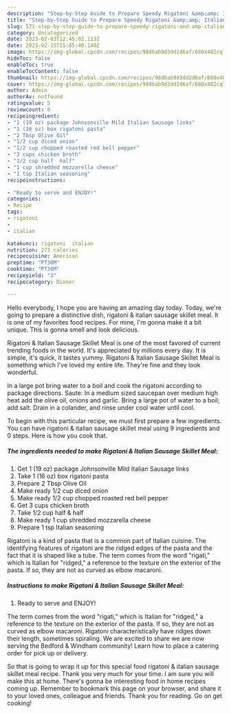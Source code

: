 ```yaml
---
description: "Step-by-Step Guide to Prepare Speedy Rigatoni &amp;amp; Italian Sausage Skillet Meal"
title: "Step-by-Step Guide to Prepare Speedy Rigatoni &amp;amp; Italian Sausage Skillet Meal"
slug: 571-step-by-step-guide-to-prepare-speedy-rigatoni-and-amp-italian-sausage-skillet-meal
category: Uncategorized
date: 2023-02-03T12:45:02.113Z
date: 2023-02-15T15:05:40.140Z
image: https://img-global.cpcdn.com/recipes/98d6ab9d3dd2d6af/680x482cq70/rigatoni-italian-sausage-skillet-meal-recipe-main-photo.jpg
hideToc: false
enableToc: true
enableTocContent: false
thumbnail: https://img-global.cpcdn.com/recipes/98d6ab9d3dd2d6af/680x482cq70/rigatoni-italian-sausage-skillet-meal-recipe-main-photo.jpg
cover: https://img-global.cpcdn.com/recipes/98d6ab9d3dd2d6af/680x482cq70/rigatoni-italian-sausage-skillet-meal-recipe-main-photo.jpg
author: Admin
authorAv: notfound
ratingvalue: 5
reviewcount: 8
recipeingredient:
- "1 (19 oz) package Johnsonville Mild Italian Sausage links"
- "1 (16 oz) box rigatoni pasta"
- "2 Tbsp Olive Oil"
- "1/2 cup diced onion"
- "1/2 cup chopped roasted red bell pepper"
- "3 cups chicken broth"
- "1/2 cup half  half"
- "1 cup shredded mozzarella cheese"
- "1 tsp Italian seasoning"
recipeinstructions:

- "Ready to serve and ENJOY!"
categories:
- Recipe
tags:
- rigatoni
- 
- italian

katakunci: rigatoni  italian 
nutrition: 273 calories
recipecuisine: American
preptime: "PT38M"
cooktime: "PT36M"
recipeyield: "3"
recipecategory: Dinner

---
```



Hello everybody, I hope you are having an amazing day today. Today, we're going to prepare a distinctive dish, rigatoni &amp; italian sausage skillet meal. It is one of my favorites food recipes. For mine, I'm gonna make it a bit unique. This is gonna smell and look delicious.

Rigatoni &amp; Italian Sausage Skillet Meal is one of the most favored of current trending foods in the world. It's appreciated by millions every day. It is simple, it's quick, it tastes yummy. Rigatoni &amp; Italian Sausage Skillet Meal is something which I've loved my entire life. They're fine and they look wonderful.

In a large pot bring water to a boil and cook the rigatoni according to package directions. Saute: In a medium sized saucepan over medium high heat add the olive oil, onions and garlic. Bring a large pot of water to a boil; add salt. Drain in a colander, and rinse under cool water until cool.


To begin with this particular recipe, we must first prepare a few ingredients. You can have rigatoni &amp; italian sausage skillet meal using 9 ingredients and 0 steps. Here is how you cook that.

<!--inarticleads1-->

##### The ingredients needed to make Rigatoni &amp; Italian Sausage Skillet Meal:

1. Get 1 (19 oz) package Johnsonville Mild Italian Sausage links
1. Take 1 (16 oz) box rigatoni pasta
1. Prepare 2 Tbsp Olive Oil
1. Make ready 1/2 cup diced onion
1. Make ready 1/2 cup chopped roasted red bell pepper
1. Get 3 cups chicken broth
1. Take 1/2 cup half &amp; half
1. Make ready 1 cup shredded mozzarella cheese
1. Prepare 1 tsp Italian seasoning


Rigatoni is a kind of pasta that is a common part of Italian cuisine. The identifying features of rigatoni are the ridged edges of the pasta and the fact that it is shaped like a tube. The term comes from the word &#34;rigati,&#34; which is Italian for &#34;ridged,&#34; a reference to the texture on the exterior of the pasta. If so, they are not as curved as elbow macaroni. 

<!--inarticleads2-->

##### Instructions to make Rigatoni &amp; Italian Sausage Skillet Meal:


1. Ready to serve and ENJOY!

The term comes from the word &#34;rigati,&#34; which is Italian for &#34;ridged,&#34; a reference to the texture on the exterior of the pasta. If so, they are not as curved as elbow macaroni. Rigatoni characteristically have ridges down their length, sometimes spiraling. We are excited to share we are now serving the Bedford &amp; Windham community! Learn how to place a catering order for pick up or delivery. 

So that is going to wrap it up for this special food rigatoni &amp; italian sausage skillet meal recipe. Thank you very much for your time. I am sure you will make this at home. There's gonna be interesting food in home recipes coming up. Remember to bookmark this page on your browser, and share it to your loved ones, colleague and friends. Thank you for reading. Go on get cooking!
